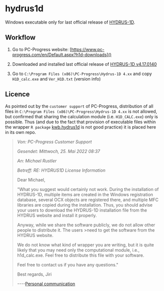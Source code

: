 # hydrus1d

Windows executable only for last official release of [HYDRUS-1D]([https://www.pc-progress.com/en/Default.aspx?h1d-downloads]). 


## Workflow

1. Go to PC-Progress website: [https://www.pc-progress.com/en/Default.aspx?h1d-downloads]()

2. Downloaded and installed last official release of [HYDRUS-1D v4.17.0140]( https://www.pc-progress.com//Downloads/Pgm_Hydrus1D/Hydrus1D_4.17.0140.exe)

3. Go to `C:\Program Files (x86)\PC-Progress\Hydrus-1D 4.xx` and copy `H1D_calc.exe` and
`Ver_H1D.txt` (version info) 


## Licence

As pointed out by the `customer support` of PC-Progress, distribution 
of all files in `C:\Program Files (x86)\PC-Progress\Hydrus-1D 4.xx` is not allowed, 
but confirmed that sharing the calculation module (i.e. `H1D_CALC.exe`) only is 
possible. Thus (and due to the fact that provision of executable files within the 
wrapper `R package` [kwb.hydrus1d](https://kwb-r.github.io/kwb.hydrus1d/) is not 
good practice) it is placed here in its own repo.


> *Von: PC-Progress Customer Support* 
>
> *Gesendet: Mittwoch, 25. Mai 2022 08:37*
>
> *An: Michael Rustler*
>
> *Betreff: RE: HYDRUS1D License Information*
>
>
>
>Dear Michael,
>
>"What you suggest would certainly not work. During the installation of HYDRUS-1D, 
>multiple items are created in the Windows registration database, several OCX 
>objects are registered there, and multiple MFC libraries are copied during the 
>installation. Thus, you should advise your users to download the HYDRUS-1D 
>installation file from the HYDRUS website and install it properly.
>
>Anyway, while we share the software publicly, we do not allow other people to 
distribute it. The users >need to get the software from the HYDRUS website.
>
>We do not know what kind of wrapper you are writing, but it is quite likely that 
>you may need only the computational module, i.e., h1d_calc.exe. Feel free to 
>distribute this file with your software.
>
>Feel free to contact us if you have any questions."
>
>Best regards,
>Jiri 
>
>----[Personal communication](https://github.com/KWB-R/kwb.hydrus1d/issues/2#issue-1248094386)




